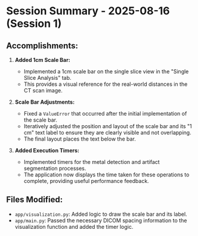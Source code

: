# Session Summary - 2025-08-16 (Session 1)

## Accomplishments:

1.  **Added 1cm Scale Bar:**
    *   Implemented a 1cm scale bar on the single slice view in the "Single Slice Analysis" tab.
    *   This provides a visual reference for the real-world distances in the CT scan image.

2.  **Scale Bar Adjustments:**
    *   Fixed a `ValueError` that occurred after the initial implementation of the scale bar.
    *   Iteratively adjusted the position and layout of the scale bar and its "1 cm" text label to ensure they are clearly visible and not overlapping.
    *   The final layout places the text below the bar.

3.  **Added Execution Timers:**
    *   Implemented timers for the metal detection and artifact segmentation processes.
    *   The application now displays the time taken for these operations to complete, providing useful performance feedback.

## Files Modified:

*   `app/visualization.py`: Added logic to draw the scale bar and its label.
*   `app/main.py`: Passed the necessary DICOM spacing information to the visualization function and added the timer logic.
